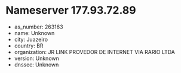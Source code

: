 # Nameserver 177.93.72.89

* as_number: 263163
* name: Unknown
* city: Juazeiro
* country: BR
* organization: JR LINK PROVEDOR DE INTERNET VIA RARIO LTDA
* version: Unknown
* dnssec: Unknown
